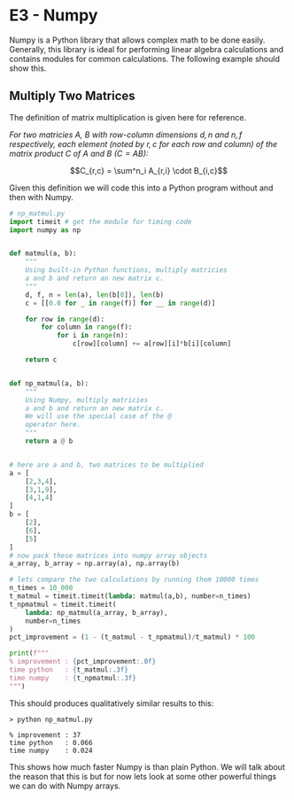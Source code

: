 # E3 - Numpy

Numpy is a Python library that allows complex math to be done easily. Generally, this library is ideal for performing linear algebra calculations and contains modules for common calculations. The following example should show this.

## Multiply Two Matrices

The definition of matrix multiplication is given here for reference.

*For two matricies $A$, $B$ with row-column dimensions $d,n$ and $n,f$ respectively, each element (noted by $r,c$ for each row and column) of the matrix product $C$ of $A$ and $B$ ($C = AB$​):*

$$C_{r,c} = \sum^n_i A_{r,i} \cdot B_{i,c}$$

Given this definition we will code this into a Python program without and then with Numpy.

```python
# np_matmul.py
import timeit # get the module for timing code
import numpy as np


def matmul(a, b):
    """
    Using built-in Python functions, multiply matricies
    a and b and return an new matrix c.
    """
    d, f, n = len(a), len(b[0]), len(b)
    c = [[0.0 for _ in range(f)] for __ in range(d)]

    for row in range(d):
        for column in range(f):
            for i in range(n):
                c[row][column] += a[row][i]*b[i][column]

    return c


def np_matmul(a, b):    
    """
    Using Numpy, multiply matricies
    a and b and return an new matrix c.
    We will use the special case of the @
    operator here.
    """
    return a @ b


# here are a and b, two matrices to be multiplied
a = [
    [2,3,4],
    [3,1,9],
    [4,1,4]
]
b = [
    [2],
    [6],
    [5]
]
# now pack these matrices into numpy array objects
a_array, b_array = np.array(a), np.array(b)

# lets compare the two calculations by running them 10000 times
n_times = 10_000
t_matmul = timeit.timeit(lambda: matmul(a,b), number=n_times)
t_npmatmul = timeit.timeit(
    lambda: np_matmul(a_array, b_array), 
    number=n_times
)
pct_improvement = (1 - (t_matmul - t_npmatmul)/t_matmul) * 100

print(f"""
% improvement : {pct_improvement:.0f}
time python   : {t_matmul:.3f}
time numpy    : {t_npmatmul:.3f}
""")
```

This should produces qualitatively similar results to this:

```
> python np_matmul.py

% improvement : 37
time python   : 0.066
time numpy    : 0.024

```

This shows how much faster Numpy is than plain Python. We will talk about the reason that this is but for now lets look at some other powerful things we can do with Numpy arrays.

